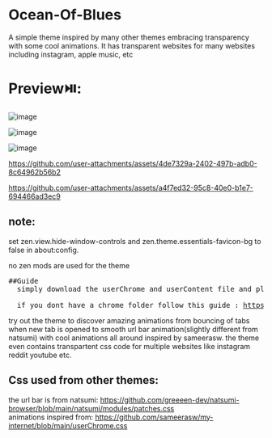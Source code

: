 # Ocean-Of-Blues
A simple theme inspired by many other themes embracing transparency with some cool animations. It has transparent websites for many websites including instagram, apple music, etc 


# Preview⏯️:
![image](https://github.com/user-attachments/assets/25b989bd-bd1d-40ef-a22b-a75a1606fa9c)

![image](https://github.com/user-attachments/assets/7c8a5648-392f-4f86-bbef-afcb9a76e00a)

![image](https://github.com/user-attachments/assets/7c29eafd-d3f9-4204-b399-dc43a0c63a4b)


https://github.com/user-attachments/assets/4de7329a-2402-497b-adb0-8c64962b56b2

https://github.com/user-attachments/assets/a4f7ed32-95c8-40e0-b1e7-694466ad3ec9



## note:
set zen.view.hide-window-controls and zen.theme.essentials-favicon-bg to false in about:config. </br>

no zen mods are used for the theme</br>

<pre>
##Guide
  simply download the userChrome and userContent file and place it in your chrome folder along with the natsumi files, restart browser and enjoy </br>
  if you dont have a chrome folder follow this guide : <a href>https://docs.zen-browser.app/guides/live-editing</a>
</pre>
try out the theme to discover amazing animations from bouncing of tabs when new tab is opened to smooth url bar animation(slightly different from natsumi) with cool animations all around inspired by sameerasw. the theme even contains transpartent css code for multiple websites like instagram reddit youtube etc.

## Css used from other themes:
the url bar is from natsumi: https://github.com/greeeen-dev/natsumi-browser/blob/main/natsumi/modules/patches.css </br>
animations inspired from: https://github.com/sameerasw/my-internet/blob/main/userChrome.css </br>
